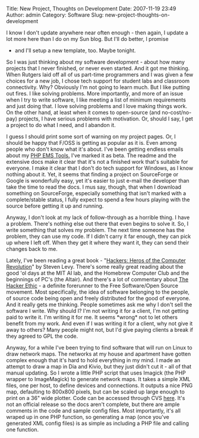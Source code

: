 Title: New Project, Thoughts on Development
Date: 2007-11-19 23:49
Author: admin
Category: Software
Slug: new-project-thoughts-on-development

I know I don't update anywhere near often enough - then again, I update
a lot more here than I do on my Sun blog. But I'll do better, I promise
- and I'll setup a new template, too. Maybe tonight.

So I was just thinking about my software development - about how many
projects that I never finished, or never even started. And it got me
thinking. When Rutgers laid off all of us part-time programmers and I
was given a few choices for a new job, I chose tech support for student
labs and classroom connectivity. Why? Obviously I'm not going to learn
much. But I like putting out fires. I like solving problems. More
importantly, and more of an issue when I try to write software, I like
meeting a list of minimum requirements and just doing that. I love
solving problems and I love making things work. On the other hand, at
least when it comes to open-source (and no-cost/no-pay) projects, I have
serious problems with motivation. Or, should I say, I get a project to
do what I need, and I abandon it.

I guess I should print some sort of warning on my project pages. Or, I
should be happy that F/OSS is getting as popular as it is. Even among
people who don't know what it's about. I've been getting endless emails
about my [PHP EMS Tools.](http://www.php-ems-tools.com) I've marked it
as beta. The readme and the extensive docs make it clear that it's not a
finished work that's suitable for everyone. I make it clear that I don't
do tech support for Windows, as I know nothing about it. Yet, it seems
that finding a project on SourceForge or Google is wonderfully easy, yet
it's easier to just e-mail the developer than take the time to read the
docs. I mus say, though, that when I download something on SourceForge,
especially something that isn't marked with a complete/stable status, I
fully expect to spend a few hours playing with the source before getting
it up and running.

Anyway, I don't look at my lack of follow-through as a horrible thing. I
have a problem. There's nothing else out there that even begins to solve
it. So, I write something that solves my problem. The next time someone
has the problem, they can use my code. If I didn't carry it far enough,
they can pick up where I left off. When they get it where they want it,
they can send their changes back to me.

Lately, I've been reading a great book - "[Hackers: Heros of the
Computer
Revolution](http://search.barnesandnoble.com/booksearch/isbnInquiry.asp?z=y&EAN=9780141000510&itm=1)"
by Steven Levy. There's some really great reading about the good 'ol
days at the MIT AI lab, and the Homebrew Computer Club and the
beginnings of PC's (the Altair). And there's a lot of commentary about
[The Hacker Ethic](http://en.wikipedia.org/wiki/Hacker_ethic) - a
definite forerunner to the Free Software/Open Source movement. Most
specifically, the idea of software belonging to the people, of source
code being open and freely distributed for the good of everyone. And it
really gets me thinking. People sometimes ask me why I don't sell the
software I write. Why should I? I'm not writing it for a client, I'm not
getting paid to write it. I'm writing it for me. It seems \*wrong\* not
to let others benefit from my work. And even if I was writing it for a
client, why not give it away to others? Many people might not, but I'd
give paying clients a break if they agreed to GPL the code.

Anyway, for a while I've been trying to find software that will run on
Linux to draw network maps. The networks at my house and apartment have
gotten complex enough that it's hard to hold everything in my mind. I
made an attempt to draw a map in Dia and Kivio, but they just didn't cut
it - all of that manual updating. So I wrote a little PHP script that
uses Imagick (the PHP wrapper to ImageMagick) to generate network maps.
It takes a simple XML files, one per host, to define devices and
connections. It outputs a nice PNG map, defaulting to 800x800 pixels,
but can be scaled up large enough to print on a 36" wide plotter. Code
can be accessed through CVS
[here](http://cvs.jasonantman.com/cgi-bin/viewvc.cgi/cvs/misc-scripts/networkMap/).
It's not an official release so the docs aren't complete, but there are
ample comments in the code and sample config files. Most importantly,
it's all wraped up in one PHP function, so generating a map (once you've
generated XML config files) is as simple as including a PHP file and
calling one
function.

